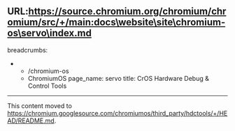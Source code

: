URL:https://source.chromium.org/chromium/chromium/src/+/main:docs\website\site\chromium-os\servo\index.md
---
breadcrumbs:
- - /chromium-os
  - ChromiumOS
page_name: servo
title: CrOS Hardware Debug & Control Tools
---

This content moved to
<https://chromium.googlesource.com/chromiumos/third_party/hdctools/+/HEAD/README.md>.
